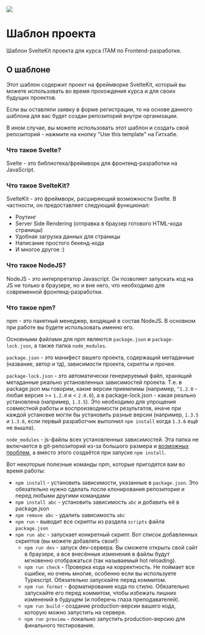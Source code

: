 ![](./static/cover.png)

# Шаблон проекта

Шаблон SvelteKit проекта для курса ITAM по Frontend-разработке.

## О шаблоне

Этот шаблон содержит проект на фреймворке SvelteKit, который вы можете использовать во время прохождения курса и для своих будущих проектов.

Если вы оставляли заявку в форме регистрации, то на основе данного шаблона для вас будет создан репозиторий внутри организации.

В ином случае, вы можете использовать этот шаблон и создать свой репозиторий - нажмите на кнопку "Use this template" на Гитхабе.

### Что такое Svelte?

Svelte - это библиотека/фреймворк для фронтенд-разработки на JavaScript.

### Что такое SvelteKit?

SvelteKit - это фреймворк, расширяющий возможности Svelte. В частности, он предоставляет следующий функционал:
- Роутинг
- Server Side Rendering (отправка в браузер готового HTML-кода страницы)
- Удобная загрузка данных для страницы
- Написание простого бекенд-кода
- И многое другое :)

### Что такое NodeJS?

NodeJS - это интерпретатор Javascript. Он позволяет запускать код на JS не только в браузере, но и вне него, что необходимо для современной фронтенд-разработки.

### Что такое npm?

npm - это пакетный менеджер, входящий в состав NodeJS. В основном при работе вы будете использовать именно его.

Основными файлами для npm являются `package.json` и `package-lock.json`, а также папка `node_modules`.

`package.json` - это манифест вашего проекта, содержащий метаданные (название, автор и тд), зависимости проекта, скрипты и прочее.

`package-lock.json` - это автоматически генерируемый файл, хранящий метаданные реально установленных зависимостей проекта. Т.е. в package.json мы говорим, какие версии приемлимы (например, `^1.2.0` - любая версия >= `1.2.0` и < `2.0.0`), а в package-lock.json - какая реально установлена (например, `1.3.5`). Это необходимо для упрощения совместной работы и воспроизводимости результатов, иначе при каждой установке могли бы установить разные версии (например, `1.3.5` и `1.3.6`, если первый разработчик выполнил `npm install` когда `1.3.6` ещё не вышла).

`node_modules` - js-файлы всех установленных зависимостей. Эта папка не включается в git-репозиторий из-за большого размера и [возможных проблем](https://dev.to/grawl/pochiemu-nie-nado-kommitit-papku-nodemodules-e37), а вместо этого создаётся при запуске `npm install`.

Вот некоторые полезные команды npm, которые пригодятся вам во время работы:
- `npm install` - установить зависимости, указанные в `package.json`. Это обязательно нужно сделать после клонирования репозитория и перед любыми другими командами
- `npm install abc` - установить зависимость `abc` и добавить её в package.json
- `npm remove abc` - удалить зависимость `abc`
- `npm run` - выводит все скрипты из раздела `scripts` файла `package.json`
- `npm run abc` - запускает конкретный скрипт. Вот список добавленных скриптов (вы можете добавлять свои!):
  - `npm run dev` - запуск dev-сервера. Вы сможете открыть свой сайт в браузере, а все внесённые изменения в файлы будут мгновенно отображаться (так называемый hot reloading).
  - `npm run check` - Проверка кода на корректность. Не поймает все ошибки, но очень многие, особенно если вы используете Typescript. Обязательно запускайте перед коммитом.
  - `npm run format` - форматирование кода по стилю. Обязательно запускайте его перед коммитом, чтобы избежать лишних изменений в будущем (и поберечь глаза преподавателей).
  - `npm run build` - создание production-версии вашего кода, которую можно запустить на сервере.
  - `npm run preview` - локально запустить production-версию для финального тестирования.
